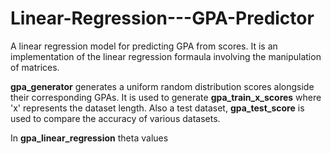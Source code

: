 # Linear-Regression---GPA-Predictor
A linear regression model for predicting GPA from scores. It is an implementation of the linear regression formaula involving the manipulation of matrices.

**gpa_generator** generates a uniform random distribution scores alongside their corresponding GPAs. It is used to generate **gpa_train_x_scores** where 'x' represents the dataset length. Also a test dataset, **gpa_test_score** is used to compare the accuracy of various datasets.

In **gpa_linear_regression** theta values 

